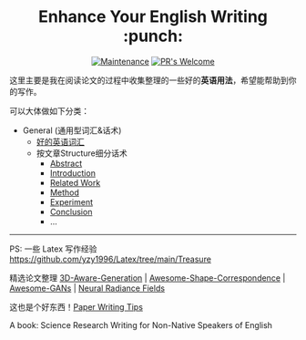 <h1 align="center">Enhance Your English Writing :punch:</h1>
<div align="center">

[![Maintenance](https://img.shields.io/badge/Maintained%3F-yes-green.svg)](https://GitHub.com/Naereen/StrapDown.js/graphs/commit-activity)
[![PR's Welcome](https://img.shields.io/badge/PRs-welcome-brightgreen.svg?style=flat)](http://makeapullrequest.com) 
</div>

这里主要是我在阅读论文的过程中收集整理的一些好的**英语用法**，希望能帮助到你的写作。



可以大体做如下分类：

- General (通用型词汇&话术)
  - [好的英语词汇](./0-好的英语词汇.md)
  - 按文章Structure细分话术
    - [Abstract](./1-Abstract.md)
    - [Introduction](./2-Introduction.md)
    - [Related Work](./3-Related-Work.md)
    - [Method](./4-Method.md)
    - [Experiment](./5-Experiment.md)
    - [Conclusion](./6-Conclusion.md)
    - ...


---

PS: 一些 Latex 写作经验 https://github.com/yzy1996/Latex/tree/main/Treasure

精选论文整理 [3D-Aware-Generation](https://github.com/yzy1996/Awesome-Learn-3D-From-2D/tree/main/3D-Aware-Generation) | [Awesome-Shape-Correspondence](https://github.com/yzy1996/Awesome-Shape-Correspondence) | [Awesome-GANs](https://github.com/yzy1996/Awesome-GANs) | [Neural Radiance Fields](https://github.com/yzy1996/Awesome-Learn-3D-From-2D/tree/main/3D%20Representation%20and%20Reconstruction/2-Implicit%20Neural%20Representation%20(INR)/Neural%20Radiance%20Fields%20(NeRF))

这也是个好东西！[Paper Writing Tips](https://github.com/MLNLP-World/Paper-Writing-Tips)

A book: Science Research Writing for Non-Native Speakers of English
